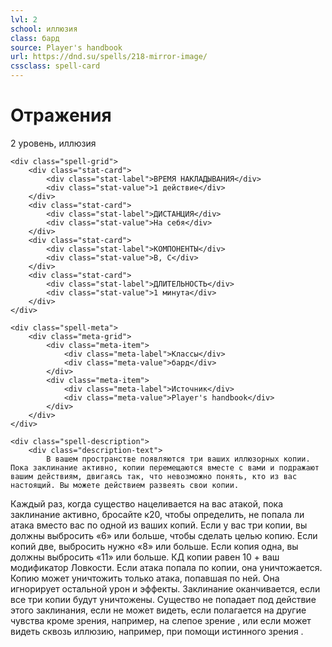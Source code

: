 ```yaml
---
lvl: 2
school: иллюзия
class: бард
source: Player's handbook
url: https://dnd.su/spells/218-mirror-image/
cssclass: spell-card
---
```


<div class="spell-container">
    <div class="spell-header">
        <h1 class="spell-name">Отражения</h1>
        <div class="spell-level">2 уровень, иллюзия</div>
    </div>
    
    <div class="spell-grid">
        <div class="stat-card">
            <div class="stat-label">ВРЕМЯ НАКЛАДЫВАНИЯ</div>
            <div class="stat-value">1 действие</div>
        </div>
        <div class="stat-card">
            <div class="stat-label">ДИСТАНЦИЯ</div>
            <div class="stat-value">На себя</div>
        </div>
        <div class="stat-card">
            <div class="stat-label">КОМПОНЕНТЫ</div>
            <div class="stat-value">В, С</div>
        </div>
        <div class="stat-card">
            <div class="stat-label">ДЛИТЕЛЬНОСТЬ</div>
            <div class="stat-value">1 минута</div>
        </div>
    </div>
    
    <div class="spell-meta">
        <div class="meta-grid">
            <div class="meta-item">
                <div class="meta-label">Классы</div>
                <div class="meta-value">бард</div>
            </div>
            <div class="meta-item">
                <div class="meta-label">Источник</div>
                <div class="meta-value">Player's handbook</div>
            </div>
        </div>
    </div>
    
    <div class="spell-description">
        <div class="description-text">
            В вашем пространстве появляются три ваших иллюзорных копии. Пока заклинание активно, копии перемещаются вместе с вами и подражают вашим действиям, двигаясь так, что невозможно понять, кто из вас настоящий. Вы можете действием развеять свои копии.
Каждый раз, когда существо нацеливается на вас атакой, пока заклинание активно, бросайте к20, чтобы определить, не попала ли атака вместо вас по одной из ваших копий.
Если у вас три копии, вы должны выбросить «6» или больше, чтобы сделать целью копию. Если копий две, выбросить нужно «8» или больше. Если копия одна, вы должны выбросить «11» или больше.
КД копии равен 10 + ваш модификатор Ловкости. Если атака попала по копии, она уничтожается. Копию может уничтожить только атака, попавшая по ней. Она игнорирует остальной урон и эффекты. Заклинание оканчивается, если все три копии будут уничтожены.
Существо не попадает под действие этого заклинания, если не может видеть, если полагается на другие чувства кроме зрения, например, на слепое зрение , или если может видеть сквозь иллюзию, например, при помощи истинного зрения .
        </div>
    </div>
</div>